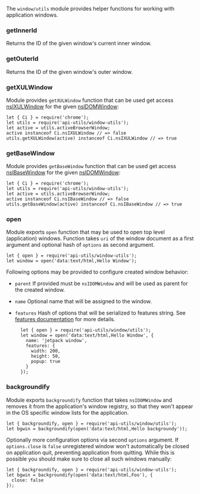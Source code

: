 <!-- This Source Code Form is subject to the terms of the Mozilla Public
   - License, v. 2.0. If a copy of the MPL was not distributed with this
   - file, You can obtain one at http://mozilla.org/MPL/2.0/. -->

The `window/utils` module provides helper functions for working with
application windows.

### getInnerId

Returns the ID of the given window's current inner window.

### getOuterId

Returns the ID of the given window's outer window.

### getXULWindow

Module provides `getXULWindow` function that can be used get access
[nsIXULWindow](https://developer.mozilla.org/en/nsIDOMWindow) for the given
[nsIDOMWindow](https://developer.mozilla.org/en/XPCOM_Interface_Reference/nsIXULWindow):

    let { Ci } = require('chrome');
    let utils = require('api-utils/window-utils');
    let active = utils.activeBrowserWindow;
    active instanceof Ci.nsIXULWindow // => false
    utils.getXULWindow(active) instanceof Ci.nsIXULWindow // => true

### getBaseWindow

Module provides `getBaseWindow` function that can be used get access
[nsIBaseWindow](http://mxr.mozilla.org/mozilla-central/source/widget/nsIBaseWindow.idl)
for the given [nsIDOMWindow](https://developer.mozilla.org/en/nsIDOMWindow):

    let { Ci } = require('chrome');
    let utils = require('api-utils/window-utils');
    let active = utils.activeBrowserWindow;
    active instanceof Ci.nsIBaseWindow // => false
    utils.getBaseWindow(active) instanceof Ci.nsIBaseWindow // => true

### open

Module exports `open` function that may be used to open top level
(application) windows. Function takes `uri` of the window document as a first
argument and optional hash of `options` as second argument.

    let { open } = require('api-utils/window-utils');
    let window = open('data:text/html,Hello Window');

Following options may be provided to configure created window behavior:

- `parent`
If provided must be `nsIDOMWindow` and will be used as parent for the created
window.

- `name`
Optional name that will be assigned to the window.

- `features`
Hash of options that will be serialized to features string. See
[features documentation](https://developer.mozilla.org/en/DOM/window.open#Position_and_size_features)
for more details.

        let { open } = require('api-utils/window/utils');
        let window = open('data:text/html,Hello Window', {
          name: 'jetpack window',
          features: {
            width: 200,
            height: 50,
            popup: true
          }
        });

### backgroundify

Module exports `backgroundify` function that takes `nsIDOMWindow` and
removes it from the application's window registry, so that they won't appear
in the OS specific window lists for the application.

    let { backgroundify, open } = require('api-utils/window/utils');
    let bgwin = backgroundify(open('data:text/html,Hello backgroundy'));

Optionally more configuration options via second `options` argument. If
`options.close` is `false` unregistered window won't automatically
be closed on application quit, preventing application from quitting. While this
is possible you should make sure to close all such windows manually:

    let { backgroundify, open } = require('api-utils/window-utils');
    let bgwin = backgroundify(open('data:text/html,Foo'), {
      close: false
    });
